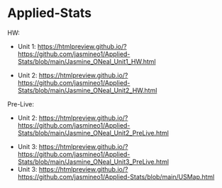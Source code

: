 # Applied-Stats

HW:
- Unit 1: https://htmlpreview.github.io/?https://github.com/jasmineo1/Applied-Stats/blob/main/Jasmine_ONeal_Unit1_HW.html
* Unit 2: https://htmlpreview.github.io/?https://github.com/jasmineo1/Applied-Stats/blob/main/Jasmine_ONeal_Unit2_HW.html

Pre-Live:
- Unit 2: https://htmlpreview.github.io/?https://github.com/jasmineo1/Applied-Stats/blob/main/Jasmine_ONeal_Unit2_PreLive.html
* Unit 3: https://htmlpreview.github.io/?https://github.com/jasmineo1/Applied-Stats/blob/main/Jasmine_ONeal_Unit3_PreLive.html
* Unit 3: https://htmlpreview.github.io/?https://github.com/jasmineo1/Applied-Stats/blob/main/USMap.html
